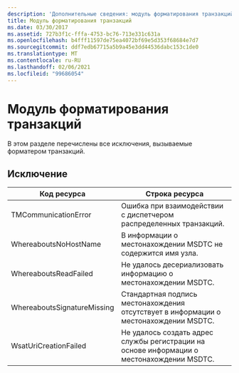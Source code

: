 ```yaml
---
description: 'Дополнительные сведения: модуль форматирования транзакций'
title: Модуль форматирования транзакций
ms.date: 03/30/2017
ms.assetid: 727b3f1c-fffa-4753-bc76-713e331c631a
ms.openlocfilehash: b4fff11597de75ea4072bf69e5d353f68684e7d7
ms.sourcegitcommit: ddf7edb67715a5b9a45e3dd44536dabc153c1de0
ms.translationtype: MT
ms.contentlocale: ru-RU
ms.lasthandoff: 02/06/2021
ms.locfileid: "99686054"
---
```

# <a name="transaction-formatter"></a>Модуль форматирования транзакций

В этом разделе перечислены все исключения, вызываемые форматером транзакций.  
  
## <a name="exception"></a>Исключение  
  
|Код ресурса|Строка ресурса|  
|-------------------|---------------------|  
|TMCommunicationError|Ошибка при взаимодействии с диспетчером распределенных транзакций.|  
|WhereaboutsNoHostName|В информации о местонахождении MSDTC не содержится имя узла.|  
|WhereaboutsReadFailed|Не удалось десериализовать информацию о местонахождении MSDTC.|  
|WhereaboutsSignatureMissing|Стандартная подпись местонахождения отсутствует в информации о местонахождении MSDTC.|  
|WsatUriCreationFailed|Не удалось создать адрес службы регистрации на основе информации о местонахождении MSDTC.|
